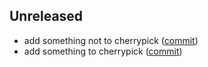 ## Unreleased
* add something not to cherrypick ([commit](https://github.com/tudorrrrrr/releases-test/commit/9a2c273734b09b610dd9665458135a8d5a857838))
* add something to cherrypick ([commit](https://github.com/tudorrrrrr/releases-test/commit/0d456d0b207d4d5158b309af9fff70ecad2e22a9))